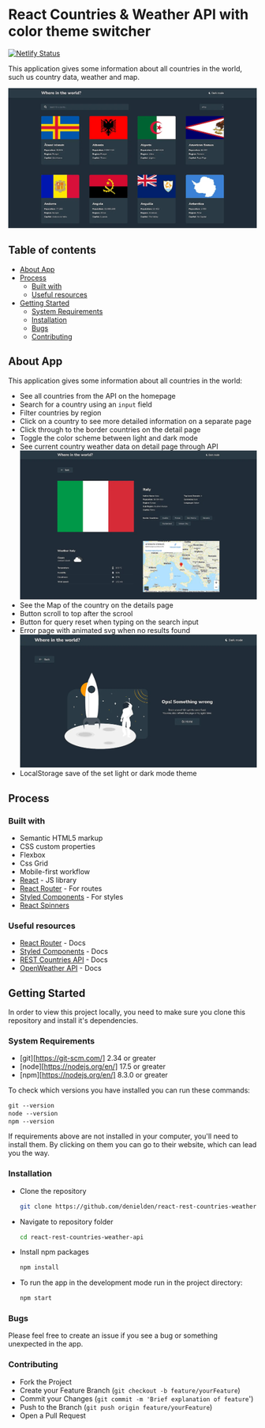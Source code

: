 # React Countries & Weather API with color theme switcher

[![Netlify Status](https://api.netlify.com/api/v1/badges/98f68dcc-743c-492b-90a3-8d875d59ebee/deploy-status)](https://app.netlify.com/sites/travolgi-react-countries-weather-api/deploys)

This application gives some information about all countries in the world, such us country data, weather and map. 

![REST Countries API](./screenshot.webp)

## Table of contents

- [About App](#about-app)
- [Process](#process)
  - [Built with](#built-with)
  - [Useful resources](#useful-resources)
- [Getting Started](#getting-started)
  - [System Requirements](#system-requirements)
  - [Installation](#installation)
  - [Bugs](#bugs)
  - [Contributing](#contributing)

## About App

This application gives some information about all countries in the world:

- See all countries from the API on the homepage
- Search for a country using an `input` field
- Filter countries by region
- Click on a country to see more detailed information on a separate page
- Click through to the border countries on the detail page
- Toggle the color scheme between light and dark mode
- See current country weather data on detail page through API
  ![REST Countries Details page](./screenshot-details.webp)
- See the Map of the country on the details page
- Button scroll to top after the scrool
- Button for query reset when typing on the search input
- Error page with animated svg when no results found
  ![REST Countries Error page](./screenshot-error.webp)
- LocalStorage save of the set light or dark mode theme 

## Process

### Built with

- Semantic HTML5 markup
- CSS custom properties
- Flexbox
- Css Grid
- Mobile-first workflow
- [React](https://reactjs.org/) - JS library
- [React Router](https://reactrouter.com/) - For routes
- [Styled Components](https://styled-components.com/) - For styles
- [React Spinners](https://www.npmjs.com/package/react-spinners)

### Useful resources

- [React Router](https://reactrouter.com/docs/en/v6) - Docs
- [Styled Components](https://styled-components.com/docs) - Docs
- [REST Countries API](https://restcountries.com) - Docs
- [OpenWeather API](https://openweathermap.org/api) - Docs

## Getting Started

In order to view this project locally, you need to make sure you clone this repository and install it's dependencies.

### System Requirements

- [git][https://git-scm.com/] 2.34 or greater
- [node][https://nodejs.org/en/] 17.5 or greater
- [npm][https://nodejs.org/en/] 8.3.0 or greater

To check which versions you have installed you can run these commands:
```
git --version
node --version
npm --version
```
If requirements above are not installed in your computer, you'll need to install them. By clicking on them you can go to their website, which can lead you the way.

### Installation

- Clone the repository
  ```sh
  git clone https://github.com/denielden/react-rest-countries-weather-api.git
  ```
- Navigate to repository folder
  ```sh
  cd react-rest-countries-weather-api
  ```
- Install npm packages
  ```sh
  npm install
  ```
- To run the app in the development mode run in the project directory: 
  ```sh
  npm start
  ```

### Bugs

Please feel free to create an issue if you see a bug or something unexpected in the app.

### Contributing

- Fork the Project
- Create your Feature Branch (`git checkout -b feature/yourFeature`)
- Commit your Changes (`git commit -m 'Brief explanation of feature`')
- Push to the Branch (`git push origin feature/yourFeature`)
- Open a Pull Request
